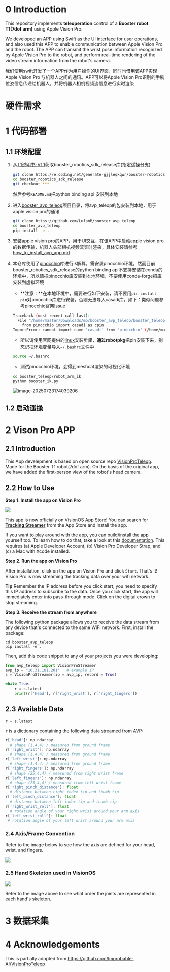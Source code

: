 # 0 Introduction

This repository implements **teleoperation** control of a **Booster  robot T1(7dof arm)** using Apple Vision Pro.  

We developed an APP using Swift as the UI interface for user operations, and also used this APP to enable communication between Apple Vision Pro and the robot. The APP can transmit the wrist pose information  recognized by Apple Vision Pro to the robot, and perform real-time  rendering of the video stream information from the robot's camera.

我们使用swift开发了一个APP作为用户操作的UI界面，同时也借用该APP实现Apple Vision Pro 与机器人之间的通讯。APP可以将Apple Vision Pro识别的手腕位姿信息传递给机器人，并将机器人相机视频流信息进行实时渲染



# 硬件需求



# 1 代码部署

## 1.1 环境配置

1. 从[T1说明书-V1.1](https://booster.feishu.cn/wiki/UvowwBes1iNvvUkoeeVc3p5wnUg)获取booster_robotics_sdk_release库(指定遥操分支)

   ```bash
   git clone https://e.coding.net/generate-gjjleqkqwr/booster-robotics/booster_robotics_sdk_release.git # Please refer to the address on the "T1说明书-V1.1"
   cd booster_robotics_sdk_release
   git checkout ***
   ```

   然后参考`README.md`把python binding api 安装到本地

2. 进入[booster_avp_teleop](https://github.com/LufanM/booster_avp_teleop)项目目录，将avp_teleop的包安装到本地，用于apple vision pro的通讯

   ```bash
   git clone https://github.com/LufanM/booster_avp_teleop
   cd booster_avp_teleop
   pip install -e .
   ```

3. 安装apple vision pro的APP，用于UI交互，在该APP中启动apple vision pro的数据传输，机器人头部相机视频流实时渲染，具体安装请参考[how_to_install_avp_app.md](./how_to_install_avp_app.md)

4. 本仓库使用了[pinocchio](https://github.com/stack-of-tasks/pinocchio)库进行ik解算，需安装pinocchio环境，然而目前booster_robotics_sdk_release的python binding api不支持安装在conda的环境中，所以请把pinocchio库安装到本地环境，不要使用conda-forge把库安装到虚拟环境

   * **注意：**在本地环境中，需要进行如下安装，请不要用`pin install pin`对pinocchio库进行安装，否则无法导入casadi库，如下：类似问题参考pinocchio[官网Issue](https://github.com/stack-of-tasks/pinocchio/issues/2733)
   
   ```bash
   Traceback (most recent call last):
     File "/home/master/Downloads/mo/booster_avp_teleop/booster_teleop/robot_arm_ik/booster_ik.py", line 6, in <module>
       from pinocchio import casadi as cpin
   ImportError: cannot import name 'casadi' from 'pinocchio' (/home/master/.local/lib/python3.10/site-packages/cmeel.prefix/lib/python3.10/site-packages/pinocchio/__init__.py)
   ```
   
   * 所以请使用官网提供的[linux](https://stack-of-tasks.github.io/pinocchio/download.html)安装步骤，**通过robotpkg**把pin安装下来，别忘记把环境变量导入`~/.bashrc`文件中
   
   ```bash
   source ~/.bashrc
   ```
   
   * 测试pinocchio环境，会得到meshcat渲染的可视化环境
   
   ```bash
   cd booster_teleop/robot_arm_ik
   python booster_ik.py
   ```
   
   ![image-20250723174039206](README_pics/image-20250723174039206.png)

## 1.2 启动遥操





# 2 Vison Pro APP 

## 2.1 Introduction

This App develepment is based on open source repo [VisionProTeleop](https://github.com/Improbable-AI/VisionProTeleop).  Made for the Booster T1 robot(7dof arm). On the basis of the original app, we have added the first-person view of the robot's head camera.


## 2.2 How to Use

**Step 1. Install the app on Vision Pro** 

![](README_pics/visionpro_main.png)

This app is now officially on VisionOS App Store! You can search for **[Tracking Streamer](https://apps.apple.com/us/app/tracking-streamer/id6478969032)** from the App Store and install the app. 

If you want to play around with the app, you can build/install the app yourself too. To learn how to do that, take a look at this [documentation](/how_to_install.md). This requires (a) Apple Developer Account, (b) Vision Pro Developer Strap, and (c) a Mac with Xcode installed. 

**Step 2. Run the app on Vision Pro** 

After installation, click on the app on Vision Pro and click `Start`. That's it!  Vision Pro is now streaming the tracking data over your wifi network. 

**Tip**  Remember the IP address before you click start; you need to specify this IP address to subscribe to the data. Once you click start, the app will immediately enter into pass-through mode. Click on the digital crown to stop streaming.  

**Step 3. Receive the stream from anywhere**

The following python package allows you to receive the data stream from any device that's connected to the same WiFi network. First, install the package: 

```
cd booster_avp_teleop
pip install -e .
```

Then, add this code snippet to any of your projects you were developing: 

```python
from avp_teleop import VisionProStreamer
avp_ip = "10.31.181.201"   # example IP 
s = VisionProStreamer(ip = avp_ip, record = True)

while True:
    r = s.latest
    print(r['head'], r['right_wrist'], r['right_fingers'])
```

## 2.3 Available Data

```python
r = s.latest
```

`r` is a dictionary containing the following data streamed from AVP: 

```python
r['head']: np.ndarray  
  # shape (1,4,4) / measured from ground frame
r['right_wrist']: np.ndarray 
  # shape (1,4,4) / measured from ground frame
r['left_wrist']: np.ndarray 
  # shape (1,4,4) / measured from ground frame
r['right_fingers']: np.ndarray 
  # shape (25,4,4) / measured from right wrist frame 
r['left_fingers']: np.ndarray 
  # shape (25,4,4) / measured from left wrist frame 
r['right_pinch_distance']: float  
  # distance between right index tip and thumb tip 
r['left_pinch_distance']: float  
  # distance between left index tip and thumb tip 
r['right_wrist_roll']: float 
  # rotation angle of your right wrist around your arm axis
r['left_wrist_roll']: float 
 # rotation angle of your left wrist around your arm axis
```


### 2.4 Axis/Frame Convention

Refer to the image below to see how the axis are defined for your head, wrist, and fingers. 

![](README_pics/axis_convention.png)



### 2.5 Hand Skeleton used in VisionOS

![](README_pics/hand_skeleton_convention.png)

Refer to the image above to see what order the joints are represented in each hand's skeleton. 

# 3 数据采集



# 4 Acknowledgements 

This is partially adopted from https://github.com/Improbable-AI/VisionProTeleop
